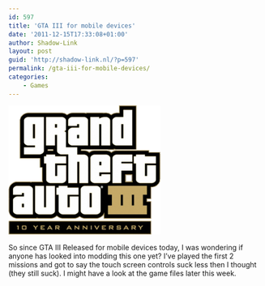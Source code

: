```yaml
---
id: 597
title: 'GTA III for mobile devices'
date: '2011-12-15T17:33:08+01:00'
author: Shadow-Link
layout: post
guid: 'http://shadow-link.nl/?p=597'
permalink: /gta-iii-for-mobile-devices/
categories:
    - Games
---
```


![](/assets/images/post/gta-iii-year-anniversary-edition.png)

So since GTA III Released for mobile devices today, I was wondering if anyone has looked into modding this one yet? I’ve played the first 2 missions and got to say the touch screen controls suck less then I thought (they still suck). I might have a look at the game files later this week.